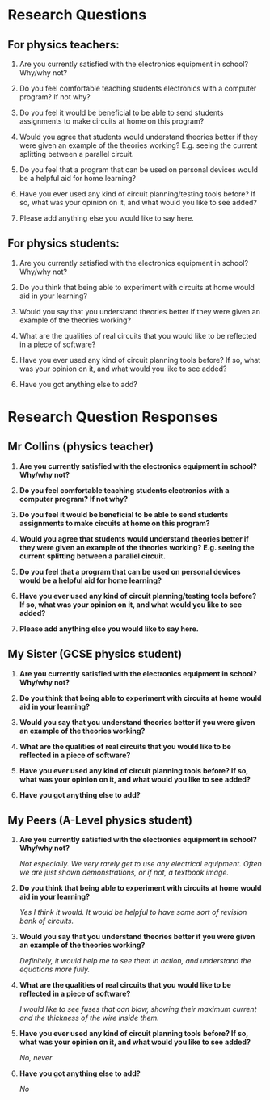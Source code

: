 # Research Questions


## For physics teachers:

 1. Are you currently satisfied with the electronics
	equipment in school? Why/why not?

 2. Do you feel comfortable teaching students electronics
	with a computer program? If not why?

 3. Do you feel it would be beneficial to be able to send
	students assignments to make circuits at home on this program?

 4. Would you agree that students would understand theories better
	if they were given an example of the theories working? E.g.
	seeing the current splitting between a parallel circuit.

 5. Do you feel that a program that can be used on personal devices
	would be a helpful aid for home learning?

 6. Have you ever used any kind of circuit planning/testing tools before?
	If so, what was your opinion on it, and what would you like
	to see added?

 7. Please add anything else you would like to say here.


## For physics students:

 1. Are you currently satisfied with the electronics
	equipment in school? Why/why not?

 2. Do you think that being able to experiment
	with circuits at home would aid in your learning?

 3. Would you say that you understand theories better
	if they were given an example of the theories working?

 4. What are the qualities of real circuits that you would
	like to be reflected in a piece of software?

 5. Have you ever used any kind of circuit planning tools before?
	If so, what was your opinion on it, and what would you like
	to see added?

 6. Have you got anything else to add?


# Research Question Responses


## Mr Collins (physics teacher)

 1. **Are you currently satisfied with the electronics
	equipment in school? Why/why not?**

 2. **Do you feel comfortable teaching students electronics
	with a computer program? If not why?**

 3. **Do you feel it would be beneficial to be able to send
	students assignments to make circuits at home on this program?**

 4. **Would you agree that students would understand theories better
	if they were given an example of the theories working? E.g.
	seeing the current splitting between a parallel circuit.**

 5. **Do you feel that a program that can be used on personal devices
	would be a helpful aid for home learning?**

 6. **Have you ever used any kind of circuit planning/testing tools before?
	If so, what was your opinion on it, and what would you like
	to see added?**

 7. **Please add anything else you would like to say here.**


## My Sister (GCSE physics student)

 1. **Are you currently satisfied with the electronics
	equipment in school? Why/why not?**

 2. **Do you think that being able to experiment
	with circuits at home would aid in your learning?**

 3. **Would you say that you understand theories better
	if you were given an example of the theories working?**

 4. **What are the qualities of real circuits that you would
	like to be reflected in a piece of software?**

 5. **Have you ever used any kind of circuit planning tools before?
	If so, what was your opinion on it, and what would you like
	to see added?**

 6. **Have you got anything else to add?**


## My Peers (A-Level physics student)

 1. **Are you currently satisfied with the electronics
	equipment in school? Why/why not?**

	*Not especially. We very rarely get to use any electrical equipment. Often we
are just shown demonstrations, or if not, a textbook image.*

 2. **Do you think that being able to experiment
	with circuits at home would aid in your learning?**

	*Yes I think it would. It would be helpful to have some sort of
revision bank of circuits.*

 3. **Would you say that you understand theories better
	if you were given an example of the theories working?**

	*Definitely, it would help me to see them in action, and understand the equations more fully.*

 4. **What are the qualities of real circuits that you would
	like to be reflected in a piece of software?**

	*I would like to see fuses that can blow, showing their maximum current and the thickness
of the wire inside them.*

 5. **Have you ever used any kind of circuit planning tools before?
	If so, what was your opinion on it, and what would you like
	to see added?**

	*No, never*

 6. **Have you got anything else to add?**

	*No*
